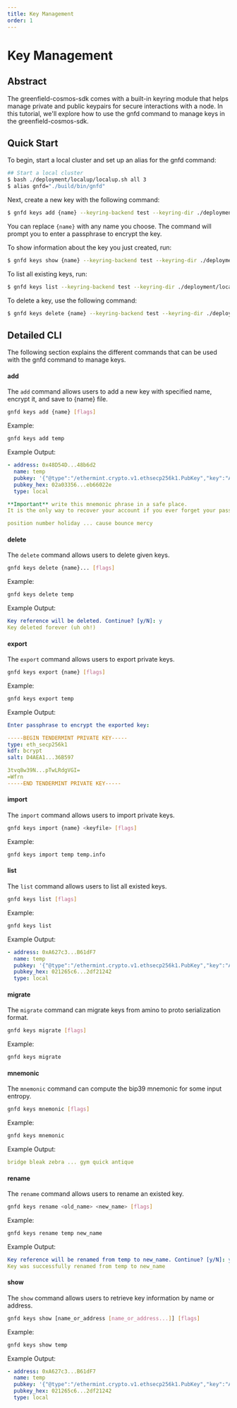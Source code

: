 ```yaml
---
title: Key Management
order: 1
---
```


# Key Management

## Abstract

The greenfield-cosmos-sdk comes with a built-in keyring module that helps manage private and public keypairs for secure interactions with a node. In this tutorial, we'll explore how to use the gnfd command to manage keys in the greenfield-cosmos-sdk.

## Quick Start

To begin, start a local cluster and set up an alias for the gnfd command:

```sh
## Start a local cluster
$ bash ./deployment/localup/localup.sh all 3
$ alias gnfd="./build/bin/gnfd"
```

Next, create a new key with the following command:

```sh
$ gnfd keys add {name} --keyring-backend test --keyring-dir ./deployment/localup/.local/validator0
```

You can replace `{name}` with any name you choose. The command will prompt you to enter a passphrase to encrypt the key.

To show information about the key you just created, run:

```sh
$ gnfd keys show {name} --keyring-backend test --keyring-dir ./deployment/localup/.local/validator0
```

To list all existing keys, run:

```sh
$ gnfd keys list --keyring-backend test --keyring-dir ./deployment/localup/.local/validator0
```

To delete a key, use the following command:

```sh
$ gnfd keys delete {name} --keyring-backend test --keyring-dir ./deployment/localup/.local/validator0
```

## Detailed CLI

The following section explains the different commands that can be used with the gnfd command to manage keys.

#### add

The `add` command allows users to add a new key with specified name, encrypt it, and save to {name} file.

```sh
gnfd keys add {name} [flags]
```

Example:

```sh
gnfd keys add temp
```

Example Output:

```yml
- address: 0x48D54D...48b6d2
  name: temp
  pubkey: '{"@type":"/ethermint.crypto.v1.ethsecp256k1.PubKey","key":"AqAzVo.../rZgIu"}'
  pubkey_hex: 02a03356...eb66022e
  type: local

**Important** write this mnemonic phrase in a safe place.
It is the only way to recover your account if you ever forget your password.

position number holiday ... cause bounce mercy
```

#### delete

The `delete` command allows users to delete given keys.

```sh
gnfd keys delete {name}... [flags]
```

Example:

```sh
gnfd keys delete temp
```

Example Output:

```yml
Key reference will be deleted. Continue? [y/N]: y
Key deleted forever (uh oh!)
```

#### export

The `export` command allows users to export private keys.

```sh
gnfd keys export {name} [flags]
```

Example:

```sh
gnfd keys export temp
```

Example Output:

```yml
Enter passphrase to encrypt the exported key:

-----BEGIN TENDERMINT PRIVATE KEY-----
type: eth_secp256k1
kdf: bcrypt
salt: D4AEA1...36B597

3tvq8w39N...pTwLRdgVGI=
=Wfrn
-----END TENDERMINT PRIVATE KEY-----
```

#### import

The `import` command allows users to import private keys.

```sh
gnfd keys import {name} <keyfile> [flags]
```

Example:

```sh
gnfd keys import temp temp.info
```

#### list

The `list` command allows users to list all existed keys.

```sh
gnfd keys list [flags]
```

Example:

```sh
gnfd keys list
```

Example Output:

```yml
- address: 0xA627c3...B61dF7
  name: temp
  pubkey: '{"@type":"/ethermint.crypto.v1.ethsecp256k1.PubKey","key":"AhJl...0t8hJC"}'
  pubkey_hex: 021265c6...2df21242
  type: local
```

#### migrate

The `migrate` command can migrate keys from amino to proto serialization format.

```sh
gnfd keys migrate [flags]
```

Example:

```sh
gnfd keys migrate
```

#### mnemonic

The `mnemonic` command can compute the bip39 mnemonic for some input entropy.

```sh
gnfd keys mnemonic [flags]
```

Example:

```sh
gnfd keys mnemonic
```

Example Output:

```yml
bridge bleak zebra ... gym quick antique
```

#### rename

The `rename` command allows users to rename an existed key.

```sh
gnfd keys rename <old_name> <new_name> [flags]
```

Example:

```sh
gnfd keys rename temp new_name
```

Example Output:

```yml
Key reference will be renamed from temp to new_name. Continue? [y/N]: y
Key was successfully renamed from temp to new_name
```

#### show

The `show` command allows users to retrieve key information by name or address.

```sh
gnfd keys show [name_or_address [name_or_address...]] [flags]
```

Example:

```sh
gnfd keys show temp
```

Example Output:

```yml
- address: 0xA627c3...B61dF7
  name: temp
  pubkey: '{"@type":"/ethermint.crypto.v1.ethsecp256k1.PubKey","key":"AhJl...0t8hJC"}'
  pubkey_hex: 021265c6...2df21242
  type: local
```

